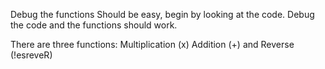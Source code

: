 Debug the functions
Should be easy, begin by looking at the code. Debug the code and the functions should work.

There are three functions: Multiplication (x) Addition (+) and Reverse (!esreveR)